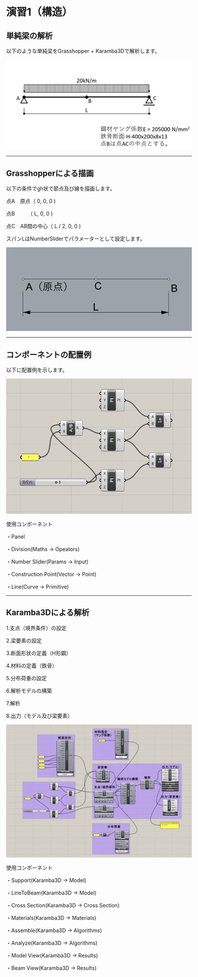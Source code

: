 # 演習1（構造）
## 単純梁の解析
以下のような単純梁をGrasshopper + Karamba3Dで解析します。

![](2022-04-27-20-32-10.png)

***
## Grasshopperによる描画


以下の条件でgh状で節点及び線を描画します。

点A　原点（ 0, 0, 0 )

点B　　　（ L, 0, 0 )

点C　AB間の中心（ L / 2, 0, 0 )

スパンLはNumberSliderでパラメーターとして設定します。

![](2022-04-27-20-16-42.png)

***
## コンポーネントの配置例

以下に配置例を示します。

![](2022-04-27-20-18-24.png)

使用コンポーネント

・Panel

・Division(Maths → Opeators)

・Number Slider(Params → Input)

・Construction Point(Vector → Point)

・Line(Curve → Primitive)


***
## Karamba3Dによる解析


1.支点（境界条件）の設定

2.梁要素の設定

3.断面形状の定義（H形鋼）

4.材料の定義（鉄骨）

5.分布荷重の設定

6.解析モデルの構築

7.解析

8.出力（モデル及び梁要素）

![](2022-04-27-20-52-56.png)

使用コンポーネント

・Support(Karamba3D → Model)

・LineToBeam(Karamba3D → Model)

・Cross Section(Karamba3D → Cross Section)

・Materials(Karamba3D → Materials)

・Assemble(Karamba3D → Algorithms)

・Analyze(Karamba3D → Algorithms)

・Model View(Karamba3D → Results)

・Beam View(Karamba3D → Results)
